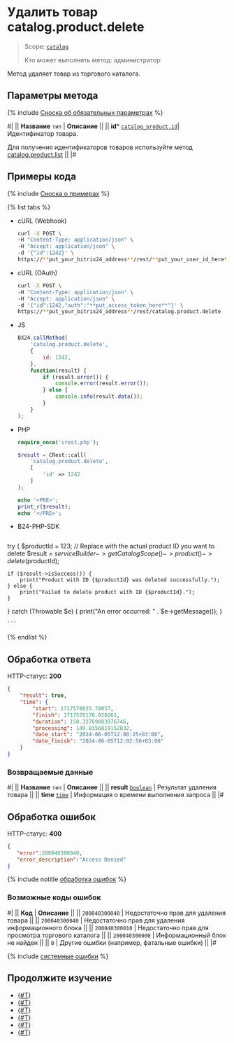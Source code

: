 # Удалить товар catalog.product.delete

> Scope: [`catalog`](../../scopes/permissions.md)
>
> Кто может выполнять метод: администратор

Метод удаляет товар из торгового каталога.

## Параметры метода

{% include [Сноска об обязательных параметрах](../../../_includes/required.md) %}

#|
|| **Название**
`тип` | **Описание** ||
|| **id*** 
[`catalog_product.id`](../data-types.md#catalog_product)| Идентификатор товара.

Для получения идентификаторов товаров используйте метод [catalog.product.list](./catalog-product-list.md)
 ||
|#

## Примеры кода

{% include [Сноска о примерах](../../../_includes/examples.md) %}

{% list tabs %}

- cURL (Webhook)

    ```bash
    curl -X POST \
    -H "Content-Type: application/json" \
    -H "Accept: application/json" \
    -d '{"id":1242}' \
    https://**put_your_bitrix24_address**/rest/**put_your_user_id_here**/**put_your_webhook_here**/catalog.product.delete
    ```

- cURL (OAuth)

    ```bash
    curl -X POST \
    -H "Content-Type: application/json" \
    -H "Accept: application/json" \
    -d '{"id":1242,"auth":"**put_access_token_here**"}' \
    https://**put_your_bitrix24_address**/rest/catalog.product.delete
    ```

- JS

    ```js
    BX24.callMethod(
        'catalog.product.delete',
        {
            id: 1242,
        },
        function(result) {
            if (result.error()) {
                console.error(result.error());
            } else {
                console.info(result.data());
            }
        }
    );
    ```

- PHP

    ```php
    require_once('crest.php');

    $result = CRest::call(
        'catalog.product.delete',
        [
            'id' => 1242
        ]
    );

    echo '<PRE>';
    print_r($result);
    echo '</PRE>';
    ```

- B24-PHP-SDK

    ```php
    
try {
    $productId = 123; // Replace with the actual product ID you want to delete
    $result = $serviceBuilder
        ->getCatalogScope()
        ->product()
        ->delete($productId);

    if ($result->isSuccess()) {
        print("Product with ID {$productId} was deleted successfully.");
    } else {
        print("Failed to delete product with ID {$productId}.");
    }
} catch (Throwable $e) {
    print("An error occurred: " . $e->getMessage());
}

    ```
{% endlist %}

## Обработка ответа

HTTP-статус: **200**

```json
{
    "result": true,
    "time": {
        "start": 1717578025.70057,
        "finish": 1717578176.028261,
        "duration": 150.32769083976746,
        "processing": 149.8356819152832,
        "date_start": "2024-06-05T12:00:25+03:00",
        "date_finish": "2024-06-05T12:02:56+03:00"
    }
}
```

### Возвращаемые данные

#|
|| **Название**
`тип` | **Описание** ||
|| **result**
[`boolean`](../../data-types.md) | Результат удаления товара ||
|| **time**
[`time`](../../data-types.md) | Информация о времени выполнения запроса ||
|#

## Обработка ошибок

HTTP-статус: **400**

```json
{	
   "error":200040300040,
   "error_description":"Access Denied"
}
```

{% include notitle [обработка ошибок](../../../_includes/error-info.md) %}

### Возможные коды ошибок

#|
|| **Код** | **Описание** ||
|| `200040300040` | Недостаточно прав для удаления товара ||
|| `200040300040` | Недостаточно прав для удаления информационного блока ||
|| `200040300010` | Недостаточно прав для просмотра торгового каталога ||
|| `200040300000` | Информационный блок не найден ||
|| `0` | Другие ошибки (например, фатальные ошибки) ||
|#

{% include [системные ошибки](../../../_includes/system-errors.md) %}

## Продолжите изучение 

- [{#T}](./catalog-product-add.md)
- [{#T}](./catalog-product-update.md)
- [{#T}](./catalog-product-get.md)
- [{#T}](./catalog-product-list.md)
- [{#T}](./catalog-product-download.md)
- [{#T}](./catalog-product-get-fields-by-filter.md)